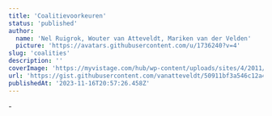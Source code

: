 ```yaml
---
title: 'Coalitievoorkeuren'
status: 'published'
author:
  name: 'Nel Ruigrok, Wouter van Atteveldt, Mariken van der Velden'
  picture: 'https://avatars.githubusercontent.com/u/1736240?v=4'
slug: 'coalities'
description: ''
coverImage: 'https://myvistage.com/hub/wp-content/uploads/sites/4/2011/12/negotiation-strategies.jpeg'
url: 'https://gist.githubusercontent.com/vanatteveldt/50911bf3a546c12a48c198e253e9e292/raw/baef402961d6417c434e59ed5209acae1d06c8f5/coalities.html'
publishedAt: '2023-11-16T20:57:26.458Z'
---
```


\-

